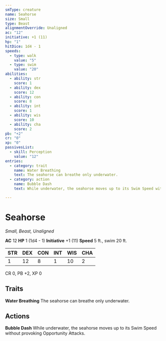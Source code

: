```yaml
---
smType: creature
name: Seahorse
size: Small
type: Beast
alignmentOverride: Unaligned
ac: "12"
initiative: +1 (11)
hp: "1"
hitDice: 1d4 - 1
speeds:
  - type: walk
    value: "5"
  - type: swim
    value: "20"
abilities:
  - ability: str
    score: 1
  - ability: dex
    score: 12
  - ability: con
    score: 8
  - ability: int
    score: 1
  - ability: wis
    score: 10
  - ability: cha
    score: 2
pb: "+2"
cr: "0"
xp: "0"
passivesList:
  - skill: Perception
    value: "12"
entries:
  - category: trait
    name: Water Breathing
    text: The seahorse can breathe only underwater.
  - category: action
    name: Bubble Dash
    text: While underwater, the seahorse moves up to its Swim Speed without provoking Opportunity Attacks.

---
```


# Seahorse
*Small, Beast, Unaligned*

**AC** 12
**HP** 1 (1d4 - 1)
**Initiative** +1 (11)
**Speed** 5 ft., swim 20 ft.

| STR | DEX | CON | INT | WIS | CHA |
| --- | --- | --- | --- | --- | --- |
| 1 | 12 | 8 | 1 | 10 | 2 |

CR 0, PB +2, XP 0

## Traits

**Water Breathing**
The seahorse can breathe only underwater.

## Actions

**Bubble Dash**
While underwater, the seahorse moves up to its Swim Speed without provoking Opportunity Attacks.
